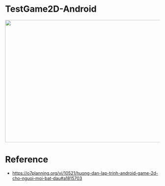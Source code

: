 # TestGame2D-Android
<img src="https://o7planning.org/vi/10521/cache/images/i/1995941.gif" width="800" height="400" />

# Reference
* https://o7planning.org/vi/10521/huong-dan-lap-trinh-android-game-2d-cho-nguoi-moi-bat-dau#a1815703
